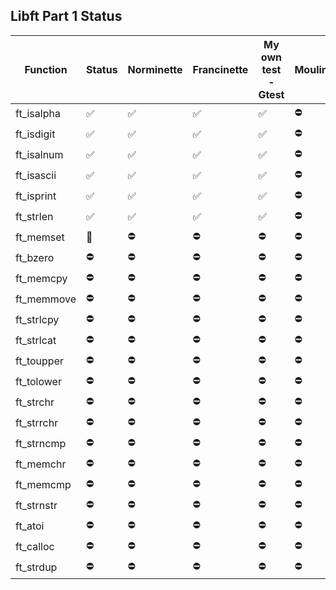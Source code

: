 
## Libft Part 1 Status
| Function | Status | Norminette | Francinette | My own test - Gtest | Moulinette
| --- | --- | --- | --- |--- | --- |
| ft_isalpha | ✅ | ✅ | ✅ | ✅ | ⛔️ |
| ft_isdigit | ✅ | ✅ | ✅ | ✅ | ⛔️ |
| ft_isalnum | ✅ | ✅ | ✅ | ✅ | ⛔️ |
| ft_isascii | ✅ | ✅ | ✅ | ✅ | ⛔️ |
| ft_isprint | ✅ | ✅ | ✅ | ✅ | ⛔️ |
| ft_strlen | ✅ | ✅ | ✅ | ✅ | ⛔️ |
| ft_memset | 🔨 | ⛔️ | ⛔️ | ⛔️ | ⛔️ |
| ft_bzero | ⛔️ | ⛔️ | ⛔️ | ⛔️ | ⛔️ |
| ft_memcpy | ⛔️ | ⛔️ | ⛔️ | ⛔️ | ⛔️ |
| ft_memmove | ⛔️ | ⛔️ | ⛔️ | ⛔️ | ⛔️ |
| ft_strlcpy | ⛔️ | ⛔️ | ⛔️ | ⛔️ | ⛔️ |
| ft_strlcat | ⛔️ | ⛔️ | ⛔️ | ⛔️ | ⛔️ |
| ft_toupper | ⛔️ | ⛔️ | ⛔️ | ⛔️ | ⛔️ |
| ft_tolower | ⛔️ | ⛔️ | ⛔️ | ⛔️ | ⛔️ |
| ft_strchr | ⛔️ | ⛔️ | ⛔️ | ⛔️ | ⛔️ |
| ft_strrchr | ⛔️ | ⛔️ | ⛔️ | ⛔️ | ⛔️ |
| ft_strncmp | ⛔️ | ⛔️ | ⛔️ | ⛔️ | ⛔️ |
| ft_memchr | ⛔️ | ⛔️ | ⛔️ | ⛔️ | ⛔️ |
| ft_memcmp | ⛔️ | ⛔️ | ⛔️ | ⛔️ | ⛔️ |
| ft_strnstr | ⛔️ | ⛔️ | ⛔️ | ⛔️ | ⛔️ |
| ft_atoi | ⛔️ | ⛔️ | ⛔️ | ⛔️ | ⛔️ |
| ft_calloc | ⛔️ | ⛔️ | ⛔️ | ⛔️ | ⛔️ |
| ft_strdup | ⛔️ | ⛔️ | ⛔️ | ⛔️ | ⛔️ |
